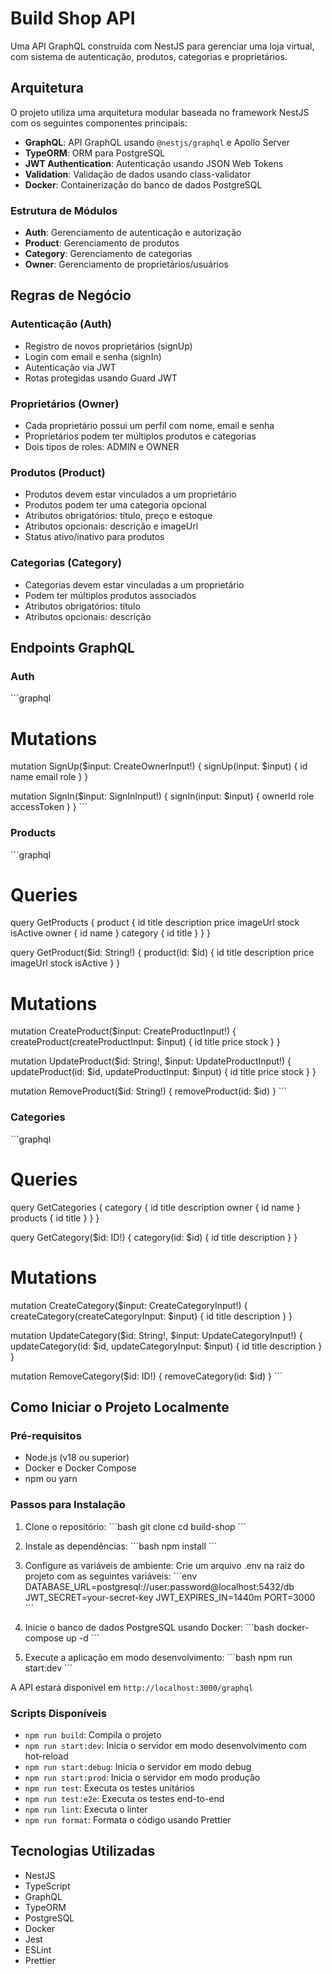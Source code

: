 # Build Shop API

Uma API GraphQL construída com NestJS para gerenciar uma loja virtual, com sistema de autenticação, produtos, categorias e proprietários.

## Arquitetura

O projeto utiliza uma arquitetura modular baseada no framework NestJS com os seguintes componentes principais:

- **GraphQL**: API GraphQL usando `@nestjs/graphql` e Apollo Server
- **TypeORM**: ORM para PostgreSQL
- **JWT Authentication**: Autenticação usando JSON Web Tokens
- **Validation**: Validação de dados usando class-validator
- **Docker**: Containerização do banco de dados PostgreSQL

### Estrutura de Módulos

- **Auth**: Gerenciamento de autenticação e autorização
- **Product**: Gerenciamento de produtos
- **Category**: Gerenciamento de categorias
- **Owner**: Gerenciamento de proprietários/usuários

## Regras de Negócio

### Autenticação (Auth)
- Registro de novos proprietários (signUp)
- Login com email e senha (signIn)
- Autenticação via JWT
- Rotas protegidas usando Guard JWT

### Proprietários (Owner)
- Cada proprietário possui um perfil com nome, email e senha
- Proprietários podem ter múltiplos produtos e categorias
- Dois tipos de roles: ADMIN e OWNER

### Produtos (Product)
- Produtos devem estar vinculados a um proprietário
- Produtos podem ter uma categoria opcional
- Atributos obrigatórios: título, preço e estoque
- Atributos opcionais: descrição e imageUrl
- Status ativo/inativo para produtos

### Categorias (Category)
- Categorias devem estar vinculadas a um proprietário
- Podem ter múltiplos produtos associados
- Atributos obrigatórios: título
- Atributos opcionais: descrição

## Endpoints GraphQL

### Auth

\`\`\`graphql
# Mutations
mutation SignUp($input: CreateOwnerInput!) {
  signUp(input: $input) {
    id
    name
    email
    role
  }
}

mutation SignIn($input: SignInInput!) {
  signIn(input: $input) {
    ownerId
    role
    accessToken
  }
}
\`\`\`

### Products

\`\`\`graphql
# Queries
query GetProducts {
  product {
    id
    title
    description
    price
    imageUrl
    stock
    isActive
    owner {
      id
      name
    }
    category {
      id
      title
    }
  }
}

query GetProduct($id: String!) {
  product(id: $id) {
    id
    title
    description
    price
    imageUrl
    stock
    isActive
  }
}

# Mutations
mutation CreateProduct($input: CreateProductInput!) {
  createProduct(createProductInput: $input) {
    id
    title
    price
    stock
  }
}

mutation UpdateProduct($id: String!, $input: UpdateProductInput!) {
  updateProduct(id: $id, updateProductInput: $input) {
    id
    title
    price
    stock
  }
}

mutation RemoveProduct($id: String!) {
  removeProduct(id: $id)
}
\`\`\`

### Categories

\`\`\`graphql
# Queries
query GetCategories {
  category {
    id
    title
    description
    owner {
      id
      name
    }
    products {
      id
      title
    }
  }
}

query GetCategory($id: ID!) {
  category(id: $id) {
    id
    title
    description
  }
}

# Mutations
mutation CreateCategory($input: CreateCategoryInput!) {
  createCategory(createCategoryInput: $input) {
    id
    title
    description
  }
}

mutation UpdateCategory($id: String!, $input: UpdateCategoryInput!) {
  updateCategory(id: $id, updateCategoryInput: $input) {
    id
    title
    description
  }
}

mutation RemoveCategory($id: ID!) {
  removeCategory(id: $id)
}
\`\`\`

## Como Iniciar o Projeto Localmente

### Pré-requisitos

- Node.js (v18 ou superior)
- Docker e Docker Compose
- npm ou yarn

### Passos para Instalação

1. Clone o repositório:
\`\`\`bash
git clone <repository-url>
cd build-shop
\`\`\`

2. Instale as dependências:
\`\`\`bash
npm install
\`\`\`

3. Configure as variáveis de ambiente:
Crie um arquivo .env na raiz do projeto com as seguintes variáveis:
\`\`\`env
DATABASE_URL=postgresql://user:password@localhost:5432/db
JWT_SECRET=your-secret-key
JWT_EXPIRES_IN=1440m
PORT=3000
\`\`\`

4. Inicie o banco de dados PostgreSQL usando Docker:
\`\`\`bash
docker-compose up -d
\`\`\`

5. Execute a aplicação em modo desenvolvimento:
\`\`\`bash
npm run start:dev
\`\`\`

A API estará disponível em `http://localhost:3000/graphql`

### Scripts Disponíveis

- `npm run build`: Compila o projeto
- `npm run start:dev`: Inicia o servidor em modo desenvolvimento com hot-reload
- `npm run start:debug`: Inicia o servidor em modo debug
- `npm run start:prod`: Inicia o servidor em modo produção
- `npm run test`: Executa os testes unitários
- `npm run test:e2e`: Executa os testes end-to-end
- `npm run lint`: Executa o linter
- `npm run format`: Formata o código usando Prettier

## Tecnologias Utilizadas

- NestJS
- TypeScript
- GraphQL
- TypeORM
- PostgreSQL
- Docker
- Jest
- ESLint
- Prettier